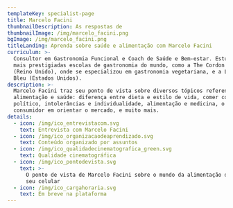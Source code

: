 ```yaml
---
templateKey: specialist-page
title: Marcelo Facini
thumbnailDescription: As respostas de
thumbnailImage: /img/marcelo_facini.png
bgImage: /img/marcelo_facini.png
titleLanding: Aprenda sobre saúde e alimentação com Marcelo Facini
curriculum: >-
  Consultor em Gastronomia Funcional e Coach de Saúde e Bem-estar. Estudou nas
  mais prestigiadas escolas de gastronomia do mundo, como a The Cordon Vert
  (Reino Unido), onde se especializou em gastronomia vegetariana, e a Le Cordon
  Bleu (Estados Unidos).
description: >-
  Marcelo Facini traz seu ponto de vista sobre diversos tópicos referentes à
  alimentação e saúde: diferença entre dieta e estilo de vida, comer como um ato
  político, intolerâncias e individualidade, alimentação e medicina, o poder do
  consumidor em orientar o mercado, e muito mais.
details:
  - icon: /img/ico_entrevistacom.svg
    text: Entrevista com Marcelo Facini
  - icon: /img/ico_organizacaodeaprendizado.svg
    text: Conteúdo organizado por assuntos
  - icon: /img/ico_qualidadecinematografica_green.svg
    text: Qualidade cinematográfica
  - icon: /img/ico_pontodevista.svg
    text: >-
      O ponto de vista de Marcelo Facini sobre o mundo da alimentação direto no
      seu celular
  - icon: /img/ico_cargahoraria.svg
    text: Em breve na plataforma
---
```


